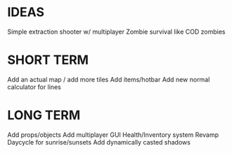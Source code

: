 # IDEAS
Simple extraction shooter w/ multiplayer
Zombie survival like COD zombies

# SHORT TERM
Add an actual map / add more tiles
Add items/hotbar
Add new normal calculator for lines

# LONG TERM
Add props/objects
Add multiplayer
GUI
Health/Inventory system
Revamp Daycycle for sunrise/sunsets
Add dynamically casted shadows


```rust

```